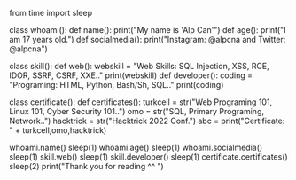 from time import sleep

class whoami():
    def name():
        print("My name is 'Alp Can'")
    def age():
        print("I am 17 years old.")
    def socialmedia():
        print("Instagram: @alpcna and Twitter: @alpcna")

class skill():
    def web():
        webskill = "Web Skills: SQL Injection, XSS, RCE, IDOR, SSRF, CSRF, XXE.."
        print(webskill)
    def developer():
        coding = "Programing: HTML, Python, Bash/Sh, SQL.."
        print(coding)

class certificate():
    def certificates():
        turkcell = str("Web Programing 101, Linux 101, Cyber Security 101..")
        omo = str("SQL, Primary Programing, Network..")
        hacktrick = str("Hacktrick 2022 Conf.")
        abc = print("Certificate: " + turkcell,omo,hacktrick)

whoami.name()
sleep(1)
whoami.age()
sleep(1)
whoami.socialmedia()
sleep(1)
skill.web()
sleep(1)
skill.developer()
sleep(1)
certificate.certificates()
sleep(2)
print("Thank you for reading ^^ ")
